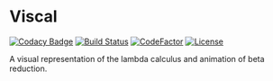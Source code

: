 
# Viscal

[![Codacy Badge](https://api.codacy.com/project/badge/Grade/059fab66ec21463ea0c565b5f40b1b4a)](https://app.codacy.com/manual/rcarriga/viscal?utm_source=github.com&utm_medium=referral&utm_content=rcarriga/viscal&utm_campaign=Badge_Grade_Dashboard)
[![Build Status](https://travis-ci.com/rcarriga/viscal.svg?token=1Wy67qUpfxLH8psYJwuA&branch=master)](https://travis-ci.com/rcarriga/viscal)
[![CodeFactor](https://www.codefactor.io/repository/github/rcarriga/viscal/badge)](https://www.codefactor.io/repository/github/rcarriga/viscal)
[![License](https://img.shields.io/github/license/rcarriga/viscal)](LICENSE)

A visual representation of the lambda calculus and animation of beta reduction.
